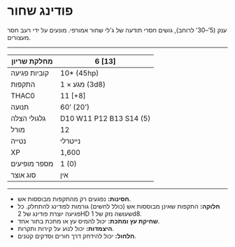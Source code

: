 # פודינג שחור

ענק (5’–30’ לרוחב), גושים חסרי תודעה של ג'לי שחור אמורפי. מונעים על ידי רעב חסר מעצורים.

------

| מחלקת שריון     | 6 [13]                  |
| ---------------- | ----------------------- |
| קוביות פגיעה     | 10* (45hp)              |
| התקפות           | 1 × מגע (3d8)           |
| THAC0            | 11 [+8]                 |
| תנועה            | 60’ (20’)               |
| גלגולי הצלה      | D10 W11 P12 B13 S14 (5) |
| מורל             | 12                      |
| נטייה            | נייטרלי                |
| XP               | 1,600                   |
| מספר מופיעים     | 1 (0)                   |
| סוג אוצר         | אין                     |

------

- **חסינות:** נפגעים רק מהתקפות מבוססות אש.
- **חלוקה:** התקפות שאינן מבוססות אש (כולל לחשים) גורמות לפודינג להתחלק. כל פגיעה יוצרת פודינג של 2HD שעושה נזק של 1d8.
- **שחיקת עץ ומתכת:** יכול להמיס עץ או מתכת בתור אחד.
- **היצמדות:** יכול לנוע על קירות ותקרות.
- **חלחול:** יכול להידחק דרך חורים וסדקים קטנים.